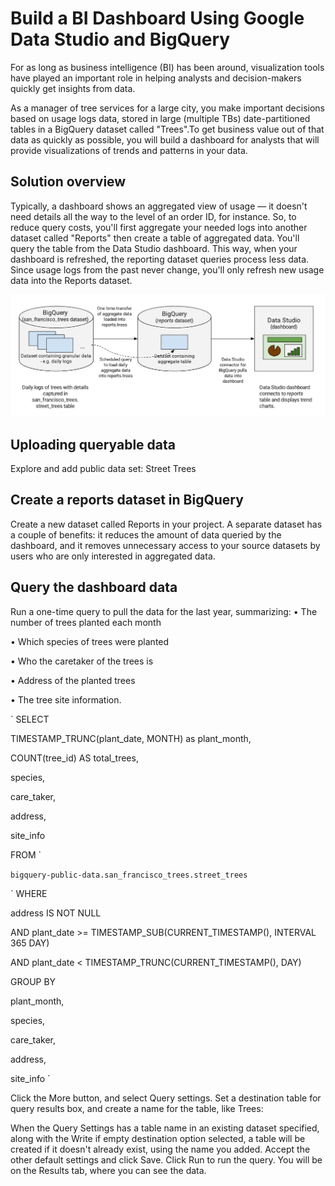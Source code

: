 # Build a BI Dashboard Using Google Data Studio and BigQuery

For as long as business intelligence (BI) has been around, visualization tools have played an important role in helping analysts and decision-makers quickly get insights from data. 

As a manager of tree services for a large city, you make important decisions based on usage logs data, stored in large (multiple TBs) date-partitioned tables in a BigQuery dataset called "Trees".To get business value out of that data as quickly as possible, you will build a dashboard for analysts that will provide visualizations of trends and patterns in your data.


## Solution overview

Typically, a dashboard shows an aggregated view of usage — it doesn't need details all the way to the level of an order ID, for instance. So, to reduce query costs, you'll first aggregate your needed logs into another dataset called "Reports" then create a table of aggregated data. You'll query the table from the Data Studio dashboard. This way, when your dashboard is refreshed, the reporting dataset queries process less data. Since usage logs from the past never change, you'll only refresh new usage data into the Reports dataset.

![Image of BI](https://github.com/IamVigneshC/GCP-BI-Dashboard-Using-Google-Data-Studio-and-BigQuery/blob/master/Resources/BI.jpg)


## Uploading queryable data

Explore and add public data set: Street Trees

## Create a reports dataset in BigQuery

Create a new dataset called Reports in your project. A separate dataset has a couple of benefits: it reduces the amount of data queried by the dashboard, and it removes unnecessary access to your source datasets by users who are only interested in aggregated data.

## Query the dashboard data

Run a one-time query to pull the data for the last year, summarizing:
•	The number of trees planted each month

•	Which species of trees were planted

•	Who the caretaker of the trees is

•	Address of the planted trees

•	The tree site information.

` SELECT

 TIMESTAMP_TRUNC(plant_date, MONTH) as plant_month,
 
  COUNT(tree_id) AS total_trees,
  
  species,
  
  care_taker,
  
  address,
  
  site_info
  
FROM `

 ` bigquery-public-data.san_francisco_trees.street_trees ` 
 
` WHERE

  address IS NOT NULL
  
  AND plant_date >= TIMESTAMP_SUB(CURRENT_TIMESTAMP(), INTERVAL 365 DAY)
  
  AND plant_date < TIMESTAMP_TRUNC(CURRENT_TIMESTAMP(), DAY)
  
GROUP BY

  plant_month,
  
  species,
  
  care_taker,
  
  address,
  
  site_info  `
  
 
Click the More button, and select Query settings. Set a destination table for query results box, and create a name for the table, like Trees:
  
When the Query Settings has a table name in an existing dataset specified, along with the Write if empty destination option selected, a table will be created if it doesn't already exist, using the name you added.
Accept the other default settings and click Save.
Click Run to run the query.
You will be on the Results tab, where you can see the data.


